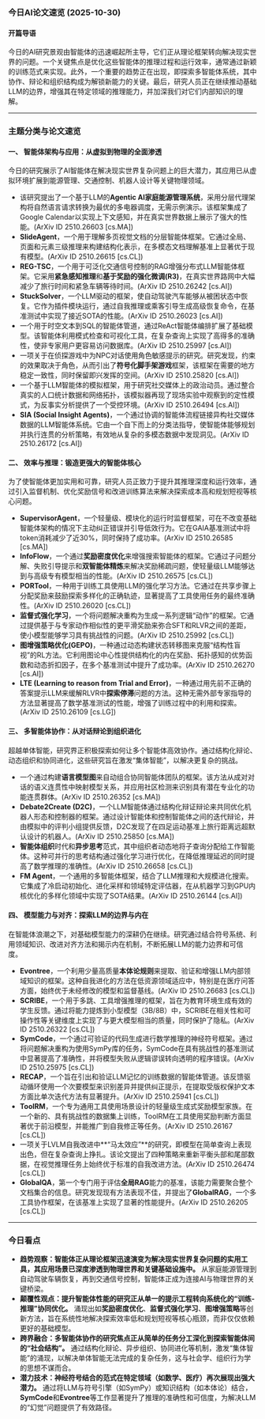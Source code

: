 
### 今日AI论文速览 (2025-10-30)

#### 开篇导语
今日的AI研究景观由智能体的迅速崛起所主导，它们正从理论框架转向解决现实世界的问题。一个关键焦点是优化这些智能体的推理过程和运行效率，通常通过新颖的训练范式来实现。此外，一个重要的趋势正在出现，即探索多智能体系统，其中协作、辩论和组织结构成为解锁新能力的关键。最后，研究人员正在继续推动基础LLM的边界，增强其在特定领域的推理能力，并加深我们对它们内部知识的理解。

---

### 主题分类与论文速览

#### 一、 智能体架构与应用：从虚拟到物理的全面渗透
今日的研究展示了AI智能体在解决现实世界复杂问题上的巨大潜力，其应用已从虚拟环境扩展到能源管理、交通控制、机器人设计等关键物理领域。

-   该研究提出了一个基于LLM的**Agentic AI家庭能源管理系统**，采用分层代理架构将自然语言请求转换为最优的多电器调度，无需示例演示。该框架集成了Google Calendar以实现上下文感知，并在真实世界数据上展示了强大的性能。(ArXiv ID 2510.26603 [cs.MA])
-   **SlideAgent**，一个用于理解多页视觉文档的分层智能体框架。它通过全局、页面和元素三级推理来构建结构化表示，在多模态文档理解基准上显著优于现有模型。(ArXiv ID 2510.26615 [cs.CL])
-   **REG-TSC**，一个用于可泛化交通信号控制的RAG增强分布式LLM智能体框架。它采用**紧急感知推理**和**基于奖励的强化微调(R3)**，在真实世界路网中大幅减少了旅行时间和紧急车辆等待时间。(ArXiv ID 2510.26242 [cs.AI])
-   **StuckSolver**，一个LLM驱动的框架，使自动驾驶汽车能够从被困状态中恢复。它作为插件模块运行，通过自我推理或乘客引导生成高级恢复命令，在基准测试中实现了接近SOTA的性能。(ArXiv ID 2510.26023 [cs.AI])
-   一个用于时空文本到SQL的智能体管道，通过ReAct智能体编排扩展了基础模型。该智能体利用模式检查和可视化工具，在复杂查询上实现了高得多的准确性，使非专家用户更容易访问数据库。(ArXiv ID 2510.25997 [cs.AI])
-   一项关于在侦探游戏中为NPC对话使用角色敏感提示的研究。研究发现，约束的效果取决于角色，从而引出了**符号化脚手架游戏**框架，该框架在需要的地方稳定一致性，同时保留即兴发挥的空间。(ArXiv ID 2510.25820 [cs.AI])
-   一个基于LLM智能体的模拟框架，用于研究社交媒体上的政治动员。通过整合真实的人口统计数据和网络拓扑，该模拟器再现了现场实验中观察到的定性模式，为反事实分析提供了一个受控环境。(ArXiv ID 2510.26494 [cs.AI])
-   **SIA (Social Insight Agents)**，一个通过协调的智能体流程链接异构社交媒体数据的LLM智能体系统。它由一个自下而上的分类法指导，使智能体能够规划并执行连贯的分析策略，有效地从复杂的多模态数据中发现洞见。(ArXiv ID 2510.26172 [cs.AI])

#### 二、 效率与推理：锻造更强大的智能体核心
为了使智能体更加实用和可靠，研究人员正致力于提升其推理深度和运行效率，通过引入监督机制、优化奖励信号和改进训练算法来解决探索成本高和规划短视等核心问题。

-   **SupervisorAgent**，一个轻量级、模块化的运行时监督框架，可在不改变基础智能体架构的情况下主动纠正错误并引导低效行为。它在GAIA基准测试中将token消耗减少了近30%，同时保持了成功率。(ArXiv ID 2510.26585 [cs.MA])
-   **InfoFlow**，一个通过**奖励密度优化**来增强搜索智能体的框架。它通过子问题分解、失败引导提示和**双智能体精炼**来解决奖励稀疏问题，使轻量级LLM能够达到与高级专有模型相当的性能。(ArXiv ID 2510.26575 [cs.CL])
-   **PORTool**，一种用于训练工具使用LLM的强化学习方法。它通过在共享步骤上分配奖励来鼓励探索多样化的正确轨迹，显著提高了工具使用任务的最终准确性。(ArXiv ID 2510.26020 [cs.CL])
-   **监督式强化学习**，一个将问题解决重构为生成一系列逻辑“动作”的框架。它通过提供基于与专家动作相似性的更平滑奖励来弥合SFT和RLVR之间的差距，使小模型能够学习具有挑战性的问题。(ArXiv ID 2510.25992 [cs.CL])
-   **图增强策略优化(GEPO)**，一种通过动态构建状态转移图来克服“结构性盲视”的RL方法。它利用图论中心性提供结构化的内在奖励、拓扑感知的优势函数和动态折扣因子，在多个基准测试中提升了成功率。(ArXiv ID 2510.26270 [cs.AI])
-   **LTE (Learning to reason from Trial and Error)**，一种通过用先前不正确的答案提示LLM来缓解RLVR中**探索停滞**问题的方法。这种无需外部专家指导的方法显著提高了数学基准测试的性能，增强了训练过程中的利用和探索。(ArXiv ID 2510.26109 [cs.LG])

#### 三、 多智能体协作：从对话辩论到组织进化
超越单体智能，研究界正积极探索如何让多个智能体高效协作。通过结构化辩论、动态组织和协同进化，这些研究旨在激发“集体智能”，以解决更复杂的挑战。

-   一个通过构建**语言模型图**来自动组合协同智能体团队的框架。该方法从成对对话的语义连贯性中映射模型关系，并应用社区检测来识别具有潜在专业化的功能连贯群体。(ArXiv ID 2510.26352 [cs.MA])
-   **Debate2Create (D2C)**，一个LLM智能体通过结构化辩证辩论来共同优化机器人形态和控制器的框架。通过设计智能体和控制智能体之间的迭代辩论，并由模拟中的评判小组提供反馈，D2C发现了在四足运动基准上旅行距离远超默认设计的机器人。(ArXiv ID 2510.25850 [cs.MA])
-   **智能体组织**时代和**异步思考**范式，其中组织者动态地将子查询分配给工作智能体。这种可并行的思考结构通过强化学习进行优化，在降低推理延迟的同时提高了数学推理的准确性。(ArXiv ID 2510.26658 [cs.CL])
-   **FM Agent**，一个通用的多智能体框架，结合了LLM推理和大规模进化搜索。它集成了冷启动初始化、进化采样和领域特定评估器，在从机器学习到GPU内核优化的多样化领域中实现了SOTA结果。(ArXiv ID 2510.26144 [cs.AI])

#### 四、 模型能力与对齐：探索LLM的边界与内在
在智能体浪潮之下，对基础模型能力的深耕仍在继续。研究通过结合符号系统、利用领域知识、改进对齐方法和揭示内在机制，不断拓展LLM的能力边界和可信度。

-   **Evontree**，一个利用少量高质量**本体论规则**来提取、验证和增强LLM内部领域知识的框架。这种自我进化的方法在低资源领域适应中，特别是在医疗问答方面，始终优于未经修改的模型和监督基线。(ArXiv ID 2510.26683 [cs.CL])
-   **SCRIBE**，一个用于多跳、工具增强推理的框架，旨在为教育环境生成有效的学生反馈。通过将能力提炼到小型模型（3B/8B）中，SCRIBE在相关性和可操作性等关键维度上实现了与更大模型相当的质量，同时保护了隐私。(ArXiv ID 2510.26322 [cs.CL])
-   **SymCode**，一个通过可验证的代码生成进行数学推理的神经符号框架。通过将问题解决重构为使用SymPy库的任务，SymCode在具有挑战性的基准测试中显著提高了准确性，并将模型失败从逻辑谬误转向透明的程序错误。(ArXiv ID 2510.25975 [cs.CL])
-   **RECAP**，一个旨在引出和验证LLM记忆的训练数据的智能体管道。该反馈驱动循环使用一个次要模型来识别差异并提供纠正提示，在提取受版权保护文本方面比单次迭代方法有显著提升。(ArXiv ID 2510.25941 [cs.CL])
-   **ToolRM**，一个专为通用工具使用场景设计的轻量级生成式奖励模型家族。在一个新的、具有挑战性的数据集上训练，ToolRM在工具使用奖励判断方面显著优于前沿模型，并能推广到自我修正等任务。(ArXiv ID 2510.26167 [cs.CL])
-   一项关于LVLM自我改进中**“马太效应”**的研究，即模型在简单查询上表现出色，但在复杂查询上挣扎。该论文提出了四种策略来重新平衡头部和尾部数据，在视觉推理任务上始终优于标准的自我改进方法。(ArXiv ID 2510.26474 [cs.CL])
-   **GlobalQA**，第一个专门用于评估**全局RAG**能力的基准，该能力需要聚合整个文档集合的信息。研究发现现有方法表现不佳，并提出了**GlobalRAG**，一个多工具协作框架，在该基准上实现了显著的性能提升。(ArXiv ID 2510.26205 [cs.CL])

---

### 今日看点

-   **趋势观察：智能体正从理论框架迅速演变为解决现实世界复杂问题的实用工具，其应用场景已深度渗透到物理世界和关键基础设施中。** 从家庭能源管理到自动驾驶车辆恢复，再到交通信号控制，智能体正成为连接AI与物理世界的关键桥梁。
-   **颠覆性观点：提升智能体性能的研究正从单一的提示工程转向系统化的“训练-推理”协同优化。** 涌现出如**奖励密度优化**、**监督式强化学习**、**图增强策略**等创新方法，旨在系统性地解决探索效率低和规划短视等核心瓶颈，而非仅仅依赖更好的基础模型。
-   **跨界融合：多智能体协作的研究焦点正从简单的任务分工深化到探索智能体间的“社会结构”。** 通过结构化辩论、异步组织、协同进化等机制，激发“集体智能”的涌现，以解决单体智能无法完成的复杂任务，这与社会学、组织行为学的思想不谋而合。
-   **潜力技术：神经符号结合的范式在特定领域（如数学、医疗）再次展现出强大潜力。** 通过将LLM与符号引擎（如SymPy）或知识结构（如本体论）结合，**SymCode**和**Evontree**等工作显著提升了推理的准确性和可信度，为解决LLM的“幻觉”问题提供了有效路径。